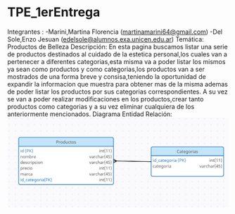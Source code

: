 # TPE_1erEntrega
Integrantes :
-Marini,Martina Florencia (martinamarini64@gmail.com)
-Del Sole,Enzo Jesuan (edelsole@alumnos.exa.unicen.edu.ar)
Temática: Productos de Belleza
Descripción: En esta pagina buscamos listar una serie de productos destinados al cuidado de la estetica personal,los cuales van a pertenecer a diferentes categorias,esta misma va a poder listar los mismos ya sean como productos y como categorias,los productos van a ser mostrados de una forma breve y consisa,teniendo la oportunidad de expandir la informacion que muestra para obtener mas de la misma ademas de poder listar los productos por sus categorias correspondientes.
A su vez se van a poder realizar modificaciones en los productos,crear tanto productos como categorias y a su vez eliminar cualquiera de los anteriormente mencionados.
Diagrama Entidad Relación: ![Diagrama Entidad Relacion](https://raw.githubusercontent.com/Enzo220502/TPE_1erEntrega/primerEntrega/Diagrama%20Entidad%20Relacion.png)